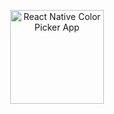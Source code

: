 <p align="center">
    <img width="150" height="auto" src="https://i.ibb.co/18hnGK6/719747.png" alt="React Native Color Picker App" />
</p>
